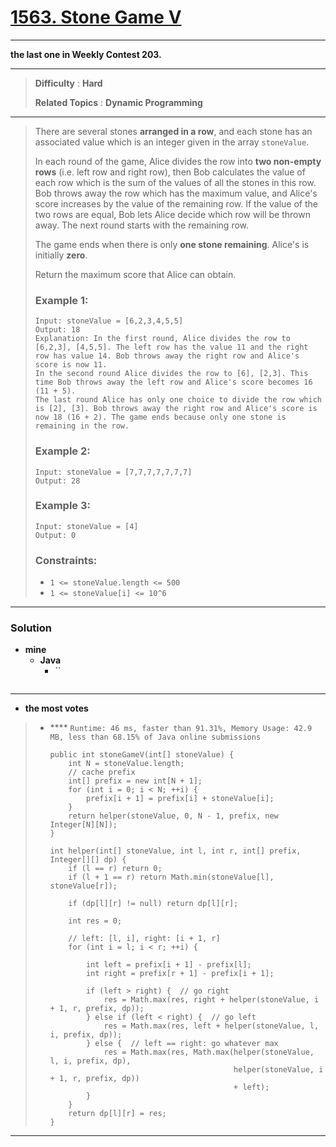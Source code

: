 # [1563. Stone Game V](https://leetcode.com/problems/stone-game-v/)

---

**the last one in Weekly Contest 203.**

---

> **Difficulty** : **Hard**
>
> **Related Topics** : **Dynamic Programming**

---

> There are several stones **arranged in a row**, and each stone has an associated value which is an integer given in the array `stoneValue`.
>
> In each round of the game, Alice divides the row into **two non-empty rows** (i.e. left row and right row), then Bob calculates the value of each row which is the sum of the values of all the stones in this row. Bob throws away the row which has the maximum value, and Alice's score increases by the value of the remaining row. If the value of the two rows are equal, Bob lets Alice decide which row will be thrown away. The next round starts with the remaining row.
>
> The game ends when there is only **one stone remaining**. Alice's is initially **zero**.
>
> Return the maximum score that Alice can obtain.
>
>
>
> ### Example 1:
> ```
> Input: stoneValue = [6,2,3,4,5,5]
> Output: 18
> Explanation: In the first round, Alice divides the row to [6,2,3], [4,5,5]. The left row has the value 11 and the right row has value 14. Bob throws away the right row and Alice's score is now 11.
> In the second round Alice divides the row to [6], [2,3]. This time Bob throws away the left row and Alice's score becomes 16 (11 + 5).
> The last round Alice has only one choice to divide the row which is [2], [3]. Bob throws away the right row and Alice's score is now 18 (16 + 2). The game ends because only one stone is remaining in the row.
> ```
>
> ### Example 2:
> ```
> Input: stoneValue = [7,7,7,7,7,7,7]
> Output: 28
> ```
>
> ### Example 3:
> ```
> Input: stoneValue = [4]
> Output: 0
> ```
>
> ### Constraints:
> * `1 <= stoneValue.length <= 500`
> * `1 <= stoneValue[i] <= 10^6`

---


### Solution
* **mine**
  * **Java**
    * ``
      ```

      ```

---

* **the most votes**
>  * **** `Runtime: 46 ms, faster than 91.31%, Memory Usage: 42.9 MB, less than 68.15% of Java online submissions`
>    ```
>    public int stoneGameV(int[] stoneValue) {
>        int N = stoneValue.length;
>        // cache prefix
>        int[] prefix = new int[N + 1];
>        for (int i = 0; i < N; ++i) {
>            prefix[i + 1] = prefix[i] + stoneValue[i];
>        }
>        return helper(stoneValue, 0, N - 1, prefix, new Integer[N][N]);
>    }
>
>    int helper(int[] stoneValue, int l, int r, int[] prefix, Integer[][] dp) {
>        if (l == r) return 0;
>        if (l + 1 == r) return Math.min(stoneValue[l], stoneValue[r]);
>
>        if (dp[l][r] != null) return dp[l][r];
>
>        int res = 0;
>
>        // left: [l, i], right: [i + 1, r]
>        for (int i = l; i < r; ++i) {
>
>            int left = prefix[i + 1] - prefix[l];
>            int right = prefix[r + 1] - prefix[i + 1];
>
>            if (left > right) {  // go right
>                res = Math.max(res, right + helper(stoneValue, i + 1, r, prefix, dp));
>            } else if (left < right) {  // go left
>                res = Math.max(res, left + helper(stoneValue, l, i, prefix, dp));
>            } else {  // left == right: go whatever max
>                res = Math.max(res, Math.max(helper(stoneValue, l, i, prefix, dp),
>                                             helper(stoneValue, i + 1, r, prefix, dp))
>                                             + left);
>            }
>        }
>        return dp[l][r] = res;
>    }
>    ```

---
